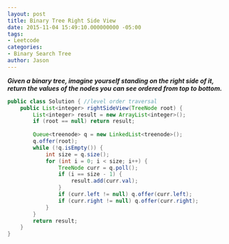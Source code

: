 ```yaml
---
layout: post
title: Binary Tree Right Side View
date: 2015-11-04 15:49:10.000000000 -05:00
tags:
- Leetcode
categories:
- Binary Search Tree
author: Jason
---
```

<p><strong><em>Given a binary tree, imagine yourself standing on the right side of it, return the values of the nodes you can see ordered from top to bottom.</em></strong></p>


``` java
public class Solution { //level order traversal
    public List<integer> rightSideView(TreeNode root) {
        List<integer> result = new ArrayList<integer>();
        if (root == null) return result;
        
        Queue<treenode> q = new LinkedList<treenode>();
        q.offer(root);
        while (!q.isEmpty()) {
            int size = q.size();
            for (int i = 0; i < size; i++) {
                TreeNode curr = q.poll();
                if (i == size - 1) {
                    result.add(curr.val);
                }
                if (curr.left != null) q.offer(curr.left);
                if (curr.right != null) q.offer(curr.right);
            }
        }
        return result;
    }
}
```
